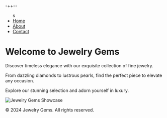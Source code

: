 -++--<!DOCTYPE html>
<html lang="en">
<head>
    <meta charset="UTF-8">
    <meta name="viewport" content="width=device-width, initial-scale=1.0">
    <title>Home - Jewelry Gems</title>
    <link rel="stylesheet" href="style.css">
</head>
<body>
    <nav>
        <ul>
          s  <li><a href="index.html">Home</a></li>
            <li><a href="about.html">About</a></li>
            <li><a href="contact.html">Contact</a></li>
        </ul>
    </nav>
    <div class="home">
        <h1>Welcome to Jewelry Gems</h1>
        <p>Discover timeless elegance with our exquisite collection of fine jewelry.</p>
        <p>From dazzling diamonds to lustrous pearls, find the perfect piece to elevate any occasion.</p>
        <p>Explore our stunning selection and adorn yourself in luxury.</p>
        <img src="il_fullxfull.2931403879_4ifi.avif" alt="Jewelry Gems Showcase">
    </div>
    <footer>
        <p>&copy; 2024 Jewelry Gems. All rights reserved.</p>
    </footer>
</body>
</html>
